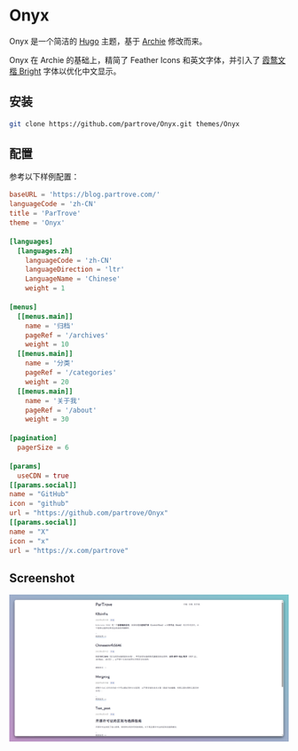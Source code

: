 # Onyx

Onyx 是一个简洁的 [Hugo](https://gohugo.io/) 主题，基于 [Archie](https://github.com/athul/archie) 修改而来。

Onyx 在 Archie 的基础上，精简了 Feather Icons 和英文字体，并引入了 [霞鹜文楷 Bright](https://chinese-font.netlify.app/zh-cn/fonts/lxgwwenkaibright/LXGWBright-Regular) 字体以优化中文显示。

## 安装

```bash
git clone https://github.com/partrove/Onyx.git themes/Onyx
```

## 配置

参考以下样例配置：

```toml
baseURL = 'https://blog.partrove.com/'
languageCode = 'zh-CN'
title = 'ParTrove'
theme = 'Onyx'

[languages]
  [languages.zh]
    languageCode = 'zh-CN'
    languageDirection = 'ltr'
    LanguageName = 'Chinese'
    weight = 1

[menus]
  [[menus.main]]
    name = '归档'
    pageRef = '/archives'
    weight = 10
  [[menus.main]]
    name = '分类'
    pageRef = '/categories'
    weight = 20
  [[menus.main]]
    name = '关于我'
    pageRef = '/about'
    weight = 30

[pagination]
  pagerSize = 6

[params]
  useCDN = true
[[params.social]]
name = "GitHub"
icon = "github"
url = "https://github.com/partrove/Onyx"
[[params.social]]
name = "X"
icon = "x"
url = "https://x.com/partrove"
```

## Screenshot

![screenshot](images/screenshot.png)
